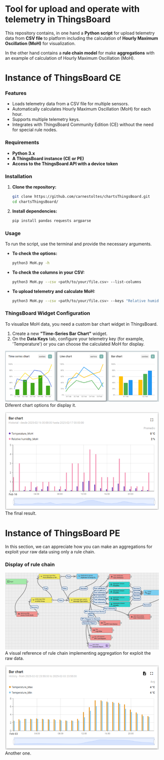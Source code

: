 # Tool for upload and operate with telemetry in ThingsBoard

This repository contains, in one hand a **Python script** for upload telemetry data from **CSV file** to platform including the calculation of **Hourly Maximum Oscillation (MoH)** for visualization.

In the other hand contains a **rule chain model** for make **aggregations** with an example of calculation of Hourly Maximum Oscillation (MoH).

# Instance of ThingsBoard CE

### Features

* Loads telemetry data from a CSV file for multiple sensors.
* Automatically calculates Hourly Maximum Oscillation (MoH) for each hour.
* Supports multiple telemetry keys.
* Integrates with ThingsBoard Community Edition (CE) without the need for special rule nodes.


### Requirements

* **Python 3.x**
* **A ThingsBoard instance (CE or PE)**
* **Access to the ThingsBoard API with a device token**


### Installation

1.  **Clone the repository:**
    ```bash
    git clone https://github.com/carnestoltes/chartsThingsBoard.git
    cd chartsThingsBoard/
    ```

2.  **Install dependencies:**
    ```bash
    pip install pandas requests argparse
    ```

### Usage

To run the script, use the terminal and provide the necessary arguments.

* **To check the options:**
    ```bash
    python3 MoH.py -h
    ```

* **To check the columns in your CSV:**
    ```bash
    python3 MoH.py --csv <path/to/your/file.csv> --list-columns
    ```

* **To upload telemetry and calculate MoH:**
    ```bash
    python3 MoH.py --csv <path/to/your/file.csv> --keys "Relative humidity" "Temperature" --token <your-token> --moh
    ```

### ThingsBoard Widget Configuration

To visualize MoH data, you need a custom bar chart widget in ThingsBoard. 

1.  Create a new **"Time-Series Bar Chart"** widget.
2.  On the **Data Keys** tab, configure your telemetry key (for example, 'Temperature') or you can choose the calculated MoH for display.

![A review of charts options](./images/Charts.png)
Diferent chart options for display it.

![Final result](./images/CE_MoH.png)
The final result.

# Instance of ThingsBoard PE

In this section, we can appreciate how you can make an aggregations for exploit your raw data using only a rule chain.

### Display of rule chain 

![A visualization of json file](./images/Rule.png)
A visual reference of rule chain implementing aggregation for exploit the raw data.

![Final result](./images/M&M.png)
Another one.

